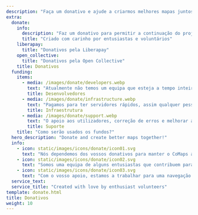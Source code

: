 ```yaml
---
description: "Faça um donativo e ajude a criarmos melhores mapas juntos!"
extra:
  donate:
    info:
      description: "Faz um donativo para permitir a continuação do projeto"
      title: "Criado com carinho por entusiastas e voluntários"
    liberapay:
      title: "Donativos pela Liberapay"
    open_collective:
      title: "Donativos pela Open Collective"
    title: Donativos
  funding:
    items:
      - media: /images/donate/developers.webp
        text: "Atualmente não temos um equipa que esteja a tempo inteiro a trabalhar no desenvolvimento de novas funcionalidades e na melhoria do serviço. De modo ao projeto poder seguir em frente de modo consistente, necessitamos de uma equipa principal."
        title: Desenvolvedores
      - media: /images/donate/infrastructure.webp
        text: "Pagamos para ter servidores rápidos, assim qualquer pessoa no mundo pode transferir os dados dos mapas atualizados sem atrasos. As transferências de dados dos mapas estão nas centenas de terabytes por mês, e a quantidade está a crescer."
        title: Infraestrutura
      - media: /images/donate/support.webp
        text: "O apoio aos utilizadores, correção de erros e melhorar a estabilidade da aplicação são as nossas prioridades. A lista de pedidos de funcionalidades e relatórios de erros cresce todos os dias e há também muitos pedidos de apoio por responder na App Store, Google Play e emails de apoio ao utilizador."
        title: Suporte
    title: "Como serão usados os fundos?"
  hero_description: "Donate and create better maps together!"
  info:
    - icon: static/images/icons/donate/icon01.svg
      text: "Nós dependemos dos vossos donativos para manter o CoMaps aberto e gratuito"
    - icon: static/images/icons/donate/icon02.svg
      text: "Somos uma equipa de alguns entusiastas que contribuem para o projeto no nosso tempo livre. Nós adoramos o que fazemos, e adoramos os nossos utilizadores"
    - icon: static/images/icons/donate/icon03.svg
      text: "Com o vosso apoio, estamos a trabalhar para uma navegação orientada à privacidade que seja a escolha preferida do mercado"
  service_text:
  service_title: "Created with love by enthusiast volunteers"
template: donate.html
title: Donativos
weight: 10
---
```


